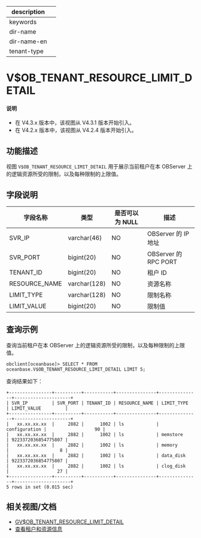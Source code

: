 |description||
|---|---|
|keywords||
|dir-name||
|dir-name-en||
|tenant-type||

# V$OB_TENANT_RESOURCE_LIMIT_DETAIL

<main id="notice" type='explain'>
  <h4>说明</h4>
  <ul><li>在 V4.3.x 版本中，该视图从 V4.3.1 版本开始引入。</li><li>在 V4.2.x 版本中，该视图从 V4.2.4 版本开始引入。</li></ul>
</main>

## 功能描述

视图 `V$OB_TENANT_RESOURCE_LIMIT_DETAIL` 用于展示当前租户在本 OBServer 上的逻辑资源所受的限制，以及每种限制的上限值。

## 字段说明

| 字段名称  |  类型  | 是否可以为 NULL |     描述     |
|----------|--------|-----------------|-------------|
| SVR_IP               | varchar(46)  | NO   |  OBServer 的 IP 地址    |
| SVR_PORT             | bigint(20)   | NO   |  OBServer 的 RPC PORT    |
| TENANT_ID            | bigint(20)   | NO   |  租户 ID    |
| RESOURCE_NAME        | varchar(128) | NO   |  资源名称    |
| LIMIT_TYPE           | varchar(128) | NO   |  限制名称    |
| LIMIT_VALUE          | bigint(20)   | NO   |  限制值    |

## 查询示例

查询当前租户在本 OBServer 上的逻辑资源所受的限制，以及每种限制的上限值。
	
```shell
obclient[oceanbase]> SELECT * FROM oceanbase.V$OB_TENANT_RESOURCE_LIMIT_DETAIL LIMIT 5;
```

查询结果如下：

```shell
+----------------+----------+-----------+---------------+---------------+---------------------+
| SVR_IP         | SVR_PORT | TENANT_ID | RESOURCE_NAME | LIMIT_TYPE    | LIMIT_VALUE         |
+----------------+----------+-----------+---------------+---------------+---------------------+
|   xx.xx.xx.xx  |     2882 |      1002 | ls            | configuration |                  90 |
|   xx.xx.xx.xx  |     2882 |      1002 | ls            | memstore      | 9223372036854775807 |
|   xx.xx.xx.xx  |     2882 |      1002 | ls            | memory        |                   8 |
|   xx.xx.xx.xx  |     2882 |      1002 | ls            | data_disk     | 9223372036854775807 |
|   xx.xx.xx.xx  |     2882 |      1002 | ls            | clog_disk     |                  27 |
+----------------+----------+-----------+---------------+---------------+---------------------+
5 rows in set (0.015 sec)
```


## 相关视图/文档

* [GV$OB_TENANT_RESOURCE_LIMIT_DETAIL](1160.gv-ob_tenant_resource_limit_detail-of-mysql-mode.md)
* [查看租户和资源信息](../../../../600.manage/200.tenant-management/600.common-tenant-operations/400.view-tenant-information.md)